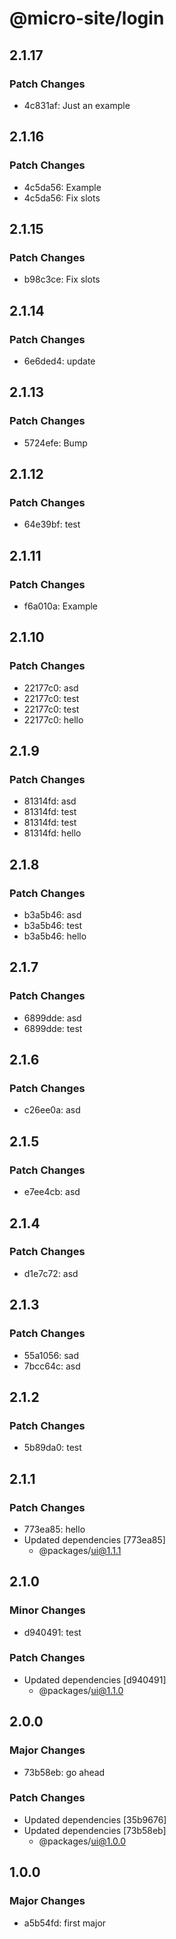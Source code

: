 # @micro-site/login

## 2.1.17

### Patch Changes

- 4c831af: Just an example

## 2.1.16

### Patch Changes

- 4c5da56: Example
- 4c5da56: Fix slots

## 2.1.15

### Patch Changes

- b98c3ce: Fix slots

## 2.1.14

### Patch Changes

- 6e6ded4: update

## 2.1.13

### Patch Changes

- 5724efe: Bump

## 2.1.12

### Patch Changes

- 64e39bf: test

## 2.1.11

### Patch Changes

- f6a010a: Example

## 2.1.10

### Patch Changes

- 22177c0: asd
- 22177c0: test
- 22177c0: test
- 22177c0: hello

## 2.1.9

### Patch Changes

- 81314fd: asd
- 81314fd: test
- 81314fd: test
- 81314fd: hello

## 2.1.8

### Patch Changes

- b3a5b46: asd
- b3a5b46: test
- b3a5b46: hello

## 2.1.7

### Patch Changes

- 6899dde: asd
- 6899dde: test

## 2.1.6

### Patch Changes

- c26ee0a: asd

## 2.1.5

### Patch Changes

- e7ee4cb: asd

## 2.1.4

### Patch Changes

- d1e7c72: asd

## 2.1.3

### Patch Changes

- 55a1056: sad
- 7bcc64c: asd

## 2.1.2

### Patch Changes

- 5b89da0: test

## 2.1.1

### Patch Changes

- 773ea85: hello
- Updated dependencies [773ea85]
  - @packages/ui@1.1.1

## 2.1.0

### Minor Changes

- d940491: test

### Patch Changes

- Updated dependencies [d940491]
  - @packages/ui@1.1.0

## 2.0.0

### Major Changes

- 73b58eb: go ahead

### Patch Changes

- Updated dependencies [35b9676]
- Updated dependencies [73b58eb]
  - @packages/ui@1.0.0

## 1.0.0

### Major Changes

- a5b54fd: first major
